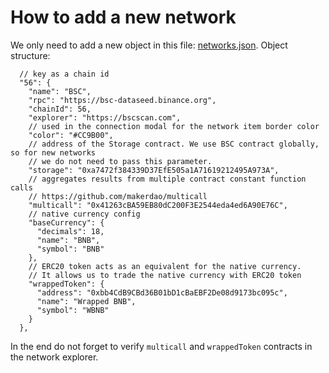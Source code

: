 # How to add a new network

We only need to add a new object in this file: [networks.json](https://github.com/noxonsu/unifactory/blob/main/src/networks.json). Object structure:

```json5
  // key as a chain id
  "56": {
    "name": "BSC",
    "rpc": "https://bsc-dataseed.binance.org",
    "chainId": 56,
    "explorer": "https://bscscan.com",
    // used in the connection modal for the network item border color
    "color": "#CC9B00",
    // address of the Storage contract. We use BSC contract globally, so for new networks
    // we do not need to pass this parameter.
    "storage": "0xa7472f384339D37EfE505a1A71619212495A973A",
    // aggregates results from multiple contract constant function calls
    // https://github.com/makerdao/multicall
    "multicall": "0x41263cBA59EB80dC200F3E2544eda4ed6A90E76C",
    // native currency config
    "baseCurrency": {
      "decimals": 18,
      "name": "BNB",
      "symbol": "BNB"
    },
    // ERC20 token acts as an equivalent for the native currency.
    // It allows us to trade the native currency with ERC20 token
    "wrappedToken": {
      "address": "0xbb4CdB9CBd36B01bD1cBaEBF2De08d9173bc095c",
      "name": "Wrapped BNB",
      "symbol": "WBNB"
    }
  },
```

In the end do not forget to verify `multicall` and `wrappedToken` contracts in the network explorer.

